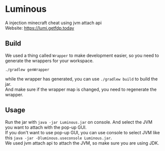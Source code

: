 # Luminous
A injection minecraft cheat using jvm attach api  
Website: https://lumi.getfdp.today

## Build
We used a thing called ```Wrapper``` to make development easier, so you need to generate the wrappers for your workspace.
```
./gradlew genWrapper
```
while the wrapper has generated, you can use ```./gradlew build``` to build the jar.   
And make sure if the wrapper map is changed, you need to regenerate the wrapper.

## Usage
Run the jar with ```java -jar Luminous.jar``` on console.
And select the JVM you want to attach with the pop-up GUI.  
If you don't want to use pop-up GUI, you can use console to select JVM like this ```java -jar -Dluminous.useconsole Luminous.jar```.  
We used jvm attach api to attach the JVM, so make sure you are using JDK.
